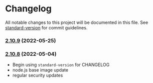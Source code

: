 # Changelog

All notable changes to this project will be documented in this file. See [standard-version](https://github.com/conventional-changelog/standard-version) for commit guidelines.

### [2.10.9](https://github.com/UN-OCHA/reports-site/compare/v2.10.8...v2.10.9) (2022-05-25)

### [2.10.8](https://github.com/UN-OCHA/reports-site/compare/v2.10.7...v2.10.8) (2022-05-04)

- Begin using `standard-version` for CHANGELOG
- node.js base image update
- regular security updates
